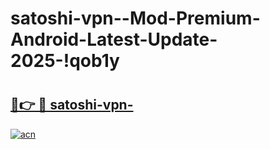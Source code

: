 # satoshi-vpn--Mod-Premium-Android-Latest-Update-2025-!qob1y

# <h2><a href="https://hq91im.esa.edu.pl?title=satoshi-vpn-&ref=qob1y">🔗👉 🔴 satoshi-vpn-</a></h2>

[![acn](https://github.com/user-attachments/assets/0f9c940e-d8b0-45ae-aac7-cd30a18b3e1c)](https://hq91im.esa.edu.pl?title=satoshi-vpn-&ref=qob1y)

